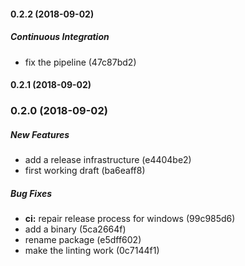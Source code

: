 #### 0.2.2 (2018-09-02)

##### Continuous Integration

*  fix the pipeline (47c87bd2)

#### 0.2.1 (2018-09-02)

### 0.2.0 (2018-09-02)

##### New Features

*  add a release infrastructure (e4404be2)
*  first working draft (ba6eaff8)

##### Bug Fixes

* **ci:**  repair release process for windows (99c985d6)
*  add a binary (5ca2664f)
*  rename package (e5dff602)
*  make the linting work (0c7144f1)

